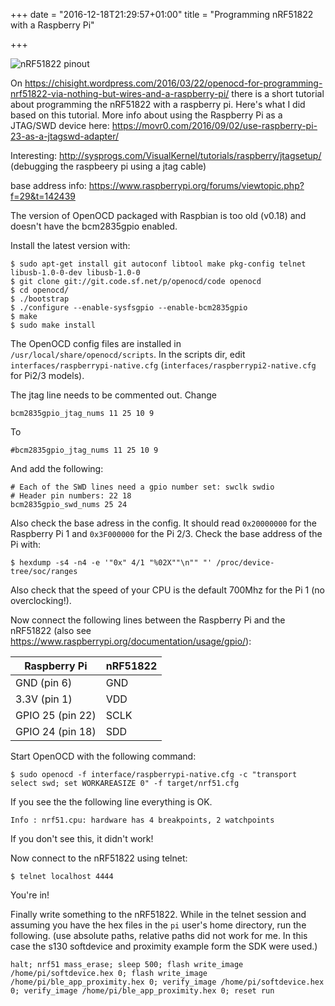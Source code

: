 +++
date = "2016-12-18T21:29:57+01:00"
title = "Programming nRF51822 with a Raspberry Pi"

+++

![nRF51822 pinout](/img/nRF51822-board-pinout.jpg "Board pintout as seen from TOP")

On https://chisight.wordpress.com/2016/03/22/openocd-for-programming-nrf51822-via-nothing-but-wires-and-a-raspberry-pi/ there is a short tutorial about programming the nRF51822 with a raspberry pi. Here's what I did based on this tutorial.
More info about using the Raspberry Pi as a JTAG/SWD device here: https://movr0.com/2016/09/02/use-raspberry-pi-23-as-a-jtagswd-adapter/

Interesting: http://sysprogs.com/VisualKernel/tutorials/raspberry/jtagsetup/ (debugging the raspbeery pi using a jtag cable)

base address info: https://www.raspberrypi.org/forums/viewtopic.php?f=29&t=142439

The version of OpenOCD packaged with Raspbian is too old (v0.18) and doesn't have the bcm2835gpio enabled.

Install the latest version with:

    $ sudo apt-get install git autoconf libtool make pkg-config telnet libusb-1.0-0-dev libusb-1.0-0
    $ git clone git://git.code.sf.net/p/openocd/code openocd
    $ cd openocd/
    $ ./bootstrap
    $ ./configure --enable-sysfsgpio --enable-bcm2835gpio
    $ make
    $ sudo make install

The OpenOCD config files are installed in `/usr/local/share/openocd/scripts`.
In the scripts dir, edit `interfaces/raspberrypi-native.cfg` (`interfaces/raspberrypi2-native.cfg` for Pi2/3 models).

The jtag line needs to be commented out. Change

    bcm2835gpio_jtag_nums 11 25 10 9

To

    #bcm2835gpio_jtag_nums 11 25 10 9

And add the following:

    # Each of the SWD lines need a gpio number set: swclk swdio
    # Header pin numbers: 22 18
    bcm2835gpio_swd_nums 25 24

Also check the base adress in the config. It should read `0x20000000` for the Raspberry Pi 1 and
`0x3F000000` for the Pi 2/3. Check the base address of the Pi with:

    $ hexdump -s4 -n4 -e '"0x" 4/1 "%02X""\n"" "' /proc/device-tree/soc/ranges

Also check that the speed of your CPU is the default 700Mhz for the Pi 1 (no overclocking!).

Now connect the following lines between the Raspberry Pi and the nRF51822 (also see https://www.raspberrypi.org/documentation/usage/gpio/):

| Raspberry Pi     | nRF51822 |
|------------------|----------|
| GND (pin 6)      | GND      |
| 3.3V (pin 1)     | VDD      |
| GPIO 25 (pin 22) | SCLK     |
| GPIO 24 (pin 18) | SDD      |

Start OpenOCD with the following command:

    $ sudo openocd -f interface/raspberrypi-native.cfg -c "transport select swd; set WORKAREASIZE 0" -f target/nrf51.cfg

If you see the the following line everything is OK.

    Info : nrf51.cpu: hardware has 4 breakpoints, 2 watchpoints

If you don't see this, it didn't work!

Now connect to the nRF51822 using telnet:

    $ telnet localhost 4444

You're in!

Finally write something to the nRF51822. While in the telnet session and assuming you have the hex files in the `pi` user's home directory, run the following. (use absolute paths, relative paths did not work for me. In this case the s130 softdevice and proximity example form the SDK were used.)

    halt; nrf51 mass_erase; sleep 500; flash write_image /home/pi/softdevice.hex 0; flash write_image /home/pi/ble_app_proximity.hex 0; verify_image /home/pi/softdevice.hex 0; verify_image /home/pi/ble_app_proximity.hex 0; reset run
